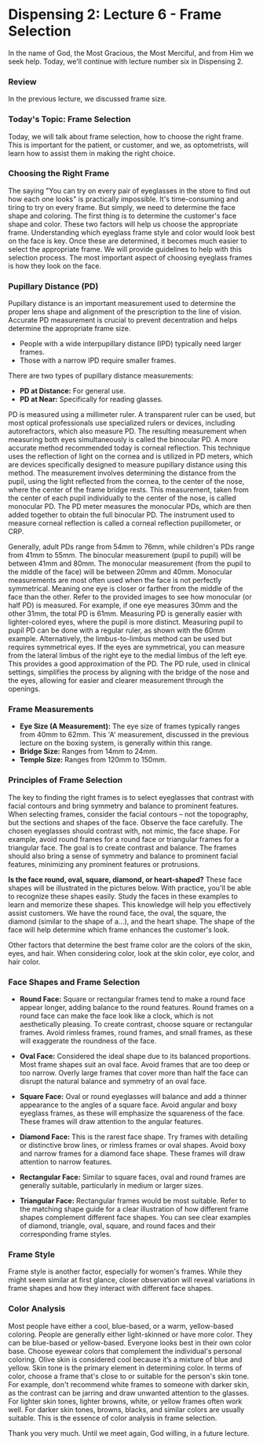# Dispensing 2: Lecture 6 - Frame Selection

In the name of God, the Most Gracious, the Most Merciful, and from Him we seek help. Today, we'll continue with lecture number six in Dispensing 2.

### Review

In the previous lecture, we discussed frame size.

### Today's Topic: Frame Selection

Today, we will talk about frame selection, how to choose the right frame. This is important for the patient, or customer, and we, as optometrists, will learn how to assist them in making the right choice.

### Choosing the Right Frame

The saying "You can try on every pair of eyeglasses in the store to find out how each one looks" is practically impossible.  It's time-consuming and tiring to try on every frame. But simply, we need to determine the face shape and coloring. The first thing is to determine the customer's face shape and color. These two factors will help us choose the appropriate frame.  Understanding which eyeglass frame style and color would look best on the face is key. Once these are determined, it becomes much easier to select the appropriate frame. We will provide guidelines to help with this selection process.  The most important aspect of choosing eyeglass frames is how they look on the face.

### Pupillary Distance (PD)

Pupillary distance is an important measurement used to determine the proper lens shape and alignment of the prescription to the line of vision.  Accurate PD measurement is crucial to prevent decentration and helps determine the appropriate frame size.

* People with a wide interpupillary distance (IPD) typically need larger frames.
* Those with a narrow IPD require smaller frames.

There are two types of pupillary distance measurements:

* **PD at Distance:** For general use.
* **PD at Near:** Specifically for reading glasses.


PD is measured using a millimeter ruler.  A transparent ruler can be used, but most optical professionals use specialized rulers or devices, including autorefractors, which also measure PD. The resulting measurement when measuring both eyes simultaneously is called the binocular PD. A more accurate method recommended today is corneal reflection. This technique uses the reflection of light on the cornea and is utilized in PD meters, which are devices specifically designed to measure pupillary distance using this method. The measurement involves determining the distance from the pupil, using the light reflected from the cornea, to the center of the nose, where the center of the frame bridge rests. This measurement, taken from the center of each pupil individually to the center of the nose, is called monocular PD. The PD meter measures the monocular PDs, which are then added together to obtain the full binocular PD. The instrument used to measure corneal reflection is called a corneal reflection pupillometer, or CRP.


Generally, adult PDs range from 54mm to 76mm, while children's PDs range from 41mm to 55mm.  The binocular measurement (pupil to pupil) will be between 41mm and 80mm. The monocular measurement (from the pupil to the middle of the face) will be between 20mm and 40mm. Monocular measurements are most often used when the face is not perfectly symmetrical. Meaning one eye is closer or farther from the middle of the face than the other.  Refer to the provided images to see how monocular (or half PD) is measured.  For example, if one eye measures 30mm and the other 31mm, the total PD is 61mm. Measuring PD is generally easier with lighter-colored eyes, where the pupil is more distinct.  Measuring pupil to pupil PD can be done with a regular ruler, as shown with the 60mm example.  Alternatively, the limbus-to-limbus method can be used but requires symmetrical eyes. If the eyes are symmetrical, you can measure from the lateral limbus of the right eye to the medial limbus of the left eye. This provides a good approximation of the PD.  The PD rule, used in clinical settings, simplifies the process by aligning with the bridge of the nose and the eyes, allowing for easier and clearer measurement through the openings.


### Frame Measurements

* **Eye Size (A Measurement):** The eye size of frames typically ranges from 40mm to 62mm. This 'A' measurement, discussed in the previous lecture on the boxing system, is generally within this range.
* **Bridge Size:** Ranges from 14mm to 24mm.
* **Temple Size:** Ranges from 120mm to 150mm.


### Principles of Frame Selection

The key to finding the right frames is to select eyeglasses that contrast with facial contours and bring symmetry and balance to prominent features.  When selecting frames, consider the facial contours – not the topography, but the sections and shapes of the face. Observe the face carefully. The chosen eyeglasses should contrast with, not mimic, the face shape. For example, avoid round frames for a round face or triangular frames for a triangular face. The goal is to create contrast and balance. The frames should also bring a sense of symmetry and balance to prominent facial features, minimizing any prominent features or protrusions.


**Is the face round, oval, square, diamond, or heart-shaped?**  These face shapes will be illustrated in the pictures below.  With practice, you'll be able to recognize these shapes easily.  Study the faces in these examples to learn and memorize these shapes.  This knowledge will help you effectively assist customers.  We have the round face, the oval, the square, the diamond (similar to the shape of a…), and the heart shape. The shape of the face will help determine which frame enhances the customer's look.

Other factors that determine the best frame color are the colors of the skin, eyes, and hair. When considering color, look at the skin color, eye color, and hair color.

### Face Shapes and Frame Selection


* **Round Face:** Square or rectangular frames tend to make a round face appear longer, adding balance to the round features. Round frames on a round face can make the face look like a clock, which is not aesthetically pleasing.  To create contrast, choose square or rectangular frames.  Avoid rimless frames, round frames, and small frames, as these will exaggerate the roundness of the face.

* **Oval Face:** Considered the ideal shape due to its balanced proportions.  Most frame shapes suit an oval face.  Avoid frames that are too deep or too narrow.  Overly large frames that cover more than half the face can disrupt the natural balance and symmetry of an oval face.

* **Square Face:** Oval or round eyeglasses will balance and add a thinner appearance to the angles of a square face. Avoid angular and boxy eyeglass frames, as these will emphasize the squareness of the face.  These frames will draw attention to the angular features.

* **Diamond Face:** This is the rarest face shape. Try frames with detailing or distinctive brow lines, or rimless frames or oval shapes.  Avoid boxy and narrow frames for a diamond face shape. These frames will draw attention to narrow features.

* **Rectangular Face:** Similar to square faces, oval and round frames are generally suitable, particularly in medium or larger sizes.

* **Triangular Face:** Rectangular frames would be most suitable. Refer to the matching shape guide for a clear illustration of how different frame shapes complement different face shapes. You can see clear examples of diamond, triangle, oval, square, and round faces and their corresponding frame styles.

### Frame Style

Frame style is another factor, especially for women's frames.  While they might seem similar at first glance, closer observation will reveal variations in frame shapes and how they interact with different face shapes.


### Color Analysis

Most people have either a cool, blue-based, or a warm, yellow-based coloring.  People are generally either light-skinned or have more color. They can be blue-based or yellow-based.  Everyone looks best in their own color base.  Choose eyewear colors that complement the individual's personal coloring.  Olive skin is considered cool because it’s a mixture of blue and yellow. Skin tone is the primary element in determining color. In terms of color, choose a frame that's close to or suitable for the person's skin tone. For example, don't recommend white frames to someone with darker skin, as the contrast can be jarring and draw unwanted attention to the glasses. For lighter skin tones, lighter browns, white, or yellow frames often work well.  For darker skin tones, browns, blacks, and similar colors are usually suitable.  This is the essence of color analysis in frame selection.

Thank you very much.  Until we meet again, God willing, in a future lecture.
